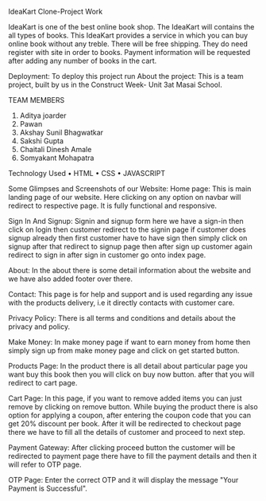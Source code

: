 IdeaKart Clone-Project Work

IdeaKart is one of the best online book shop. The IdeaKart will contains the all types of books. This IdeaKart provides a service in which you can buy online book without any treble. There will be free shipping. They do need register with site in order to books. Payment information will be requested after adding any number of books in the cart.

Deployment:
To deploy this project run
About the project: This is a team project, built by us in the Construct Week- Unit 3at Masai School.

TEAM MEMBERS
1.	Aditya joarder
2.	Pawan
3.	Akshay Sunil Bhagwatkar
4.	Sakshi Gupta
5.	Chaitali Dinesh Amale
6.	Somyakant Mohapatra

Technology Used
•	HTML
•	CSS
•	JAVASCRIPT

Some Glimpses and Screenshots of our Website:
Home page: This is main landing page of our website. Here clicking on any option on navbar will redirect to respective page. It is fully functional and responsive.

Sign In And Signup: Signin and signup form here we have a sign-in then click on login then customer redirect to the signin page if customer does signup already then 
first customer have to have sign then simply click on signup after that redirect to signup page then after sign up customer again redirect to sign in after sign in 
customer go onto index page.

About: In the about there is some detail information about the website and we have also added footer over there.

Contact:  This page is for help and support and is used regarding any issue with the products delivery, i.e it directly contacts with customer care.

Privacy Policy: There is all terms and conditions and details about the privacy and policy.

Make Money: In make money page if want to earn money from home then simply sign up from make money page and click on get started button.

Products Page: In the product there is all detail about particular page you want buy this book then you will click on buy now button. after that you will redirect to cart page.

Cart Page:  In this page, if you want to remove added items you can just remove by clicking on remove button. While buying the product there is also
option for applying a coupon, after entering the coupon code that you can get 20% discount per book. After it will be redirected to checkout page there we have to fill all the details of customer and proceed to next step.

Payment Gateway: After clicking proceed button the customer will be redirected to payment page there have to fill the payment details and then it will refer to OTP page.

OTP Page: Enter the correct OTP and it will display the message "Your Payment is Successful". 
